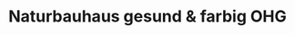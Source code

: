 ---
title: "Naturbauhaus gesund & farbig OHG"
url: /kiel/naturbauhaus-gesund-und-farbig-ohg/
shop: Baustoffe
---